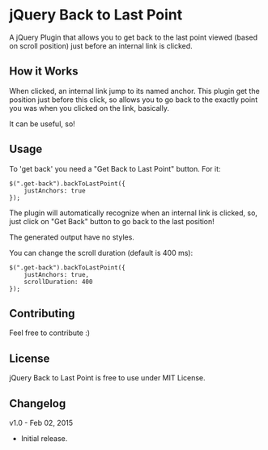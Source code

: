 # jQuery Back to Last Point

A jQuery Plugin that allows you to get back to the last point viewed (based on scroll position) just before an internal link is clicked.

## How it Works

When clicked, an internal link jump to its named anchor.
This plugin get the position just before this click, so allows you to go back to the exactly point you was when you clicked on the link, basically.

It can be useful, so!

## Usage

To 'get back' you need a "Get Back to Last Point" button. For it:

````
$(".get-back").backToLastPoint({
	justAnchors: true
});
````

The plugin will automatically recognize when an internal link is clicked, so, just click on "Get Back" button to go back to the last position!

The generated output have no styles.

You can change the scroll duration (default is 400 ms):
````
$(".get-back").backToLastPoint({
	justAnchors: true,
	scrollDuration: 400
});
````

## Contributing

Feel free to contribute :)

## License

jQuery Back to Last Point is free to use under MIT License.

## Changelog

v1.0 - Feb 02, 2015
- Initial release.
